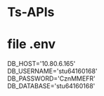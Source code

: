 # Ts-APIs
# file .env
DB_HOST='10.80.6.165' <br>
DB_USERNAME='stu64160168' <br>
DB_PASSWORD='CznMMEFR' <br>
DB_DATABASE='stu64160168' <br>
